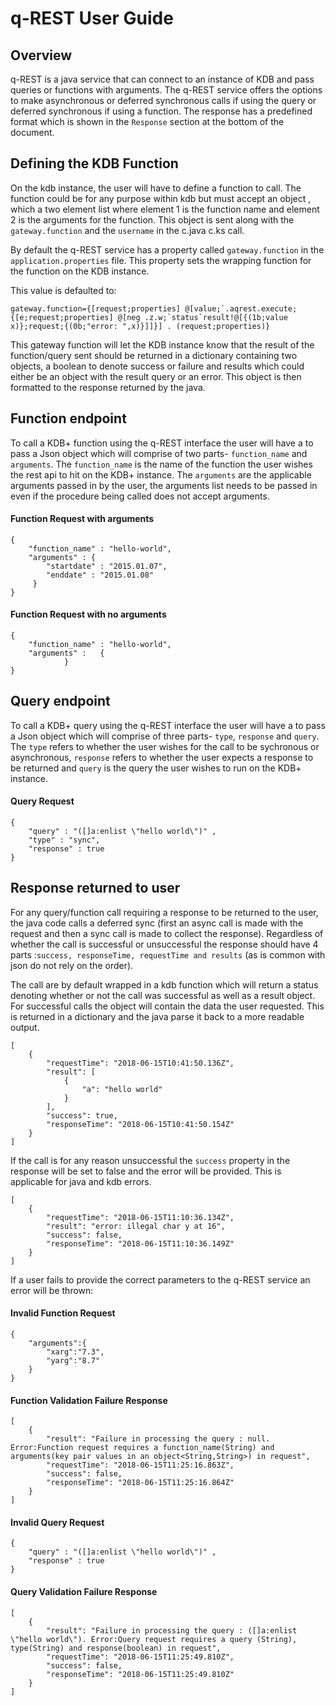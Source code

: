 # q-REST User Guide

## Overview

q-REST is a java service that can connect to an instance of KDB and pass queries or functions with arguments. The q-REST service offers the options to make asynchronous or deferred synchronous calls if using the query or deferred synchronous if using a function.   The response has a predefined format which is shown in the `Response` section at the bottom of the document.



## Defining the KDB Function
On the kdb instance, the user will have to define a function to call. The function could be for any purpose within kdb but must accept an object , which a two element list where element 1 is the function name and element 2 is the arguments for the function. This object is sent along with the `gateway.function` and the `username` in the c.java c.ks call.


By default the q-REST service has a property called  `gateway.function` in the `application.properties` file. This property sets the wrapping function for the function on the KDB instance.

This value is defaulted to: 
    
    gateway.function={[request;properties] @[value;`.aqrest.execute;{[e;request;properties] @[neg .z.w;`status`result!@[{(1b;value x)};request;{(0b;"error: ",x)}]]}] . (request;properties)}

This gateway function will let the KDB instance know that the result of the function/query sent should be returned in a  dictionary containing two objects, a boolean to denote success or failure and results which could either be an object with the result query or an error. This object is then formatted to the response returned by the java.
 


## Function endpoint 

To call a KDB+ function using the q-REST interface the user will have a to pass a Json object which will comprise of two parts- `function_name` and `arguments`. The `function_name` is the name of the function the user wishes the rest api to hit on the KDB+ instance. The `arguments` are the applicable arguments passed in by the user, the arguments list needs to be passed in even if the procedure being called does not accept arguments.

#### Function Request with arguments

    {
        "function_name" : "hello-world",
        "arguments" : {
            "startdate" : "2015.01.07",
            "enddate" : "2015.01.08"
         }
    }
#### Function Request with no arguments

    {
        "function_name" : "hello-world",
        "arguments" :   {
                }
    }

## Query endpoint

To call a KDB+ query using the q-REST interface the user will have a to pass a Json object which will comprise of three parts- `type`, `response` and `query`. The `type` refers to whether the user wishes for the call to be sychronous or asynchronous, `response` refers to whether the user expects a response to be returned and `query` is the query the user wishes to run on the KDB+ instance.


#### Query Request
   
    {
	    "query" : "([]a:enlist \"hello world\")" ,    
	    "type" : "sync",
        "response" : true
    }


## Response returned to user 


For any query/function call requiring a response to be returned to the user, the java code calls a deferred sync (first an async call is made with the request and then a sync call is made to collect the response). Regardless of whether the call is successful or unsuccessful the response should have 4 parts :`success, responseTime, requestTime and results` (as is common with json do not rely on the order).


  The call are by default wrapped in a  kdb function which will return a status denoting whether or not the call was successful as well as a result object. For successful calls the object will contain the data the user requested. This is returned in a dictionary and the java parse it back to a more readable output. 
    
    [
        {
            "requestTime": "2018-06-15T10:41:50.136Z",
            "result": [
                {
                    "a": "hello world"
                }
            ],
            "success": true,
            "responseTime": "2018-06-15T10:41:50.154Z"
        }
    ]

 If the call is for any reason unsuccessful the `success` property in the response will be set to false and the error will be provided. This is applicable for java and kdb errors.

    [
        {
            "requestTime": "2018-06-15T11:10:36.134Z",
            "result": "error: illegal char y at 16",
            "success": false,
            "responseTime": "2018-06-15T11:10:36.149Z"
        }
    ]

If a user fails to provide the correct parameters to the q-REST service an error will be thrown:

#### Invalid Function Request
    { 
        "arguments":{ 
            "xarg":"7.3", 
            "yarg":"8.7" 
        } 
    }


#### Function Validation Failure Response
    [
        {
            "result": "Failure in processing the query : null. Error:Function request requires a function_name(String) and arguments(key pair values in an object<String,String>) in request",
            "requestTime": "2018-06-15T11:25:16.863Z",
            "success": false,
            "responseTime": "2018-06-15T11:25:16.864Z"
        }
    ]


#### Invalid Query Request
    {
	    "query" : "([]a:enlist \"hello world\")" ,    
        "response" : true
    }

#### Query Validation Failure Response
    [
        {
            "result": "Failure in processing the query : ([]a:enlist \"hello world\"). Error:Query request requires a query (String), type(String) and response(boolean) in request",
            "requestTime": "2018-06-15T11:25:49.810Z",
            "success": false,
            "responseTime": "2018-06-15T11:25:49.810Z"
        }
    ]
 